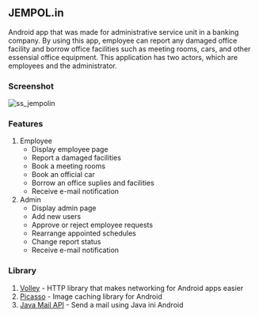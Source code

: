 ## JEMPOL.in
Android app that was made for administrative service unit in a banking company. By using this app, employee can report any damaged office facility and borrow office facilities such as meeting rooms, cars, and other essensial office equipment. This application has two actors, which are employees and the administrator.

### Screenshot
![ss_jempolin](https://user-images.githubusercontent.com/41314486/75112613-0220f500-5678-11ea-9713-8ec79ab9126e.png)

### Features
1. Employee
   * Display employee page
   * Report a damaged facilities
   * Book a meeting rooms
   * Book an official car
   * Borrow an office suplies and facilities
   * Receive e-mail notification
2. Admin
   * Display admin page
   * Add new users
   * Approve or reject employee requests
   * Rearrange appointed schedules
   * Change report status
   * Receive e-mail notification

### Library
1. [Volley](https://github.com/google/volley) - HTTP library that makes networking for Android apps easier
2. [Picasso](https://github.com/square/picasso) - Image caching library for Android
3. [Java Mail API](https://github.com/Dinesh2510/Send-Mail-Using-JavaMail-API-in-Android) - Send a mail using Java ini Android
